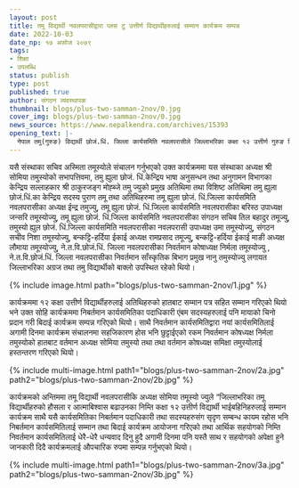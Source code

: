 ```yaml
---
layout: post
title: तमू विद्यार्थी नवलपरासीद्वारा प्लस टु उत्तीर्ण विद्यार्थीहरुलाई सम्मान कार्यक्रम सम्पन्न
date: 2022-10-03
date_np: १७ असोज २०७९
tags:
- शिक्षा
- उपलब्धि
status: publish
type: post
published: true
author: संगठन व्यवस्थापक
thumbnail: blogs/plus-two-samman-2nov/0.jpg
cover_img: blogs/plus-two-samman-2nov/0.jpg
news_source: https://www.nepalkendra.com/archives/15393
opening_text: |-
  नेपाल तमु(गुरुङ) विद्यार्थी छोजं.धिं. जिल्ला कार्यसमिति नवलपरासीले जिल्लाभरिका कक्षा १२ उत्तीर्ण गुरुङ विद्यार्थीहरुको हौसला र आत्माबिश्वास बढाउनका निम्ति विद्यार्थीहरुलाई शनिबार सम्मान कार्यक्रमको आयोजना गरी सम्पन्न गरेको छ।
---
```


यसै संस्थाका सचिव अस्मिता तमूस्योले संचालन गर्नुभएको उक्त कार्यक्रममा यस संस्थाका अध्यक्ष श्री सोमिया तमुस्योको सभापत्तिवमा, तमु ह्युला छोजं. धिं.केन्द्रिय भाषा अनुसन्धन तथा अनुगामन विभागका केन्द्रिय सल्लाहकार श्री ठाकुरजङ्ग मोह्ब्जे तमु ज्युको प्रमुख अतिथिमा तथा विशिष्ट अतिथिमा तमु ह्युला छोजं.धिं.का केन्द्रिय सदस्य पुराण तमू तथा अतिथिहरुमा तमू ह्युला छोजं. धिं.जिल्ला कार्यसमिति नवलपरासीका अध्यक्ष ईन्द्र तमुज्यु, तमू ह्युला छोजं. धिं.जिल्ला कार्यसमिति नवलपरासीका बरिस्ठ उपाध्यक्ष जन्सरि तमूस्योज्यु, तमू ह्युला छोजं. धिं.जिल्ला कार्यसमिति नवलपरासीका संगठन सचिब तिल बहादुर तमूज्यु, तमुस्यो ह्युल छोजं. धिं.जिल्ला कार्यसमिति नवलपरासीका नवलपरासी उपाध्यक्ष उमा तमूस्योज्यु, संगठन सचीव निशा तमूस्योज्यु, बन्कट्टि-हर्दिया ईकाई अध्यक्ष रामप्रसाद तमूज्यु, बन्कट्टि-हर्दिया ईकाई माङी अध्यक्ष लौमाया तमूस्योज्यु, ने.त.वि.छोजं.धिं. जिल्ला नवलपरासीका निवर्तमान कोषाध्यक्ष निर्मला तमूस्योज्यु , ने.त.वि.छोजं.धिं. जिल्ला नवलपरासीका निवर्तमान साँस्कृतिक बिभाग प्रमुख नानु तमुस्योज्यु लगायत जिल्लाभरिका अग्रज तथा तमु विद्यार्थीको बाक्लो उपस्थित रहेको थियो।

{% include image.html path="blogs/plus-two-samman-2nov/1.jpg" %}

कार्यक्रममा १२ कक्षा उत्तीर्ण विद्यार्थीहरुलाई अतिथिहरुको हातबाट सम्मान पत्र सहित सम्मान गरिएको थियो भने उक्त सोहि कार्यक्रममा निबर्तमान कार्यसमितिका पदाधिकारी एंबम सदस्यहरुलाई पनि मायाको चिनो प्रदान गरी बिदाई कार्यक्रम सम्पन्न गरिएको थियो। साथै निवर्तमान कार्यसमितिद्वारा नयां कार्यसमितिलाई अगामी दिनमा कार्यक्रम संचालनमा सहजिकारण होस भनि छुट्टाईएको रकम निवर्तमान कोषध्यक्ष निर्मला तमुस्योको हातबाट वर्तमान अध्यक्ष सोमिया तमुस्यो तथा तथा वर्तमान कोषध्यक्ष समिक्षा तमुस्योलाई हस्तन्तरण गरिएको थियो।

{% include multi-image.html path1="blogs/plus-two-samman-2nov/2a.jpg" path2="blogs/plus-two-samman-2nov/2b.jpg" %}

कार्यक्रमको अन्तिममा तमू विद्यार्थी नवलपरासीकि अध्यक्ष सोमिया तमूस्यो ज्युले “जिल्लाभरिका तमू विद्यार्थीहरुको हौसला र आत्माबिश्वास बढाउनका निम्ति कक्षा १२ उत्तीर्ण विद्यार्थी भाईबहिनिहरुलाई सम्मान कार्यक्रम साथै यसै कार्यसमितिका निबर्तमान पदाधिकारी तथा सदस्यहरुसंग सृदृण सम्बन्ध कायम रहोस भनि निबर्तमान कार्यसमितिलाई सम्मान तथा बिदाई कार्यक्रम आयोजना गरिएको तथा आर्थिक सहयोगको निम्ति निवर्तमान कार्यसमितिलाई धेरै-धेरै धन्यवाद दिनु हुदै अगामी दिनमा पनि यस्तै साथ र सहयोगको अपेक्षा हुने जानकारी दिदै कार्यक्रमलाई औपचारिक रुपमा सम्पन्न गर्नुभएको थियो।

{% include multi-image.html path1="blogs/plus-two-samman-2nov/3a.jpg" path2="blogs/plus-two-samman-2nov/3b.jpg" %}
